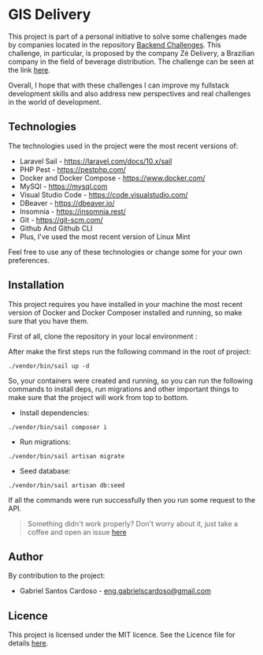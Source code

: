# GIS Delivery

This project is part of a personal initiative to solve some challenges made by companies located in the repository [Backend Challenges](https://github.com/CollabCodeTech/backend-challenges). This challenge, in particular, is proposed by the company Zé Delivery, a Brazilian company in the field of beverage distribution. The challenge can be seen at the link [here](https://github.com/ZXVentures/ze-code-challenges/blob/master/backend.md).

Overall, I hope that with these challenges I can improve my fullstack development skills and also address new perspectives and real challenges in the world of development.

## Technologies

The technologies used in the project were the most recent versions of:

* Laravel Sail - https://laravel.com/docs/10.x/sail
* PHP Pest - https://pestphp.com/
* Docker and Docker Compose - https://www.docker.com/
* MySQl - https://mysql.com
* Visual Studio Code - https://code.visualstudio.com/
* DBeaver - https://dbeaver.io/
* Insomnia - https://insomnia.rest/
* Git - https://git-scm.com/
* Github And Github CLI
* Plus, I've used the most recent version of Linux Mint

Feel free to use any of these technologies or change some for your own preferences.

## Installation

This project requires you have installed in your machine the most recent version of Docker and Docker Composer installed and running, so make sure that you have them.

First of all, clone the repository in your local environment : 

After make the first steps run the following command in the root of project:

```shell
./vendor/bin/sail up -d
```

So, your containers were created and running, so you can run the following commands to install deps, run migrations and other important things to make sure that the project will work from top to bottom.

* Install dependencies:

```shell
./vendor/bin/sail composer i
```

* Run migrations:

```shell
./vendor/bin/sail artisan migrate
```

* Seed database:

```shell
./vendor/bin/sail artisan db:seed
```

If all the commands were run successfully then you run some request to the API.

> Something didn't work properly? Don't worry about it, just take a coffee and open an issue [here](https://github.com/eng-gabrielscardoso/gis-delivery/issues/new)

## Author

By contribution to the project:

* Gabriel Santos Cardoso - eng.gabrielscardoso@gmail.com

## Licence

This project is licensed under the MIT licence. See the Licence file for details [here](LICENSE.md).
